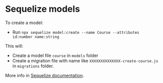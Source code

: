 # Sequelize models

To create a model:
* Run `npx sequelize model:create --name Course --attributes id:number name:string`

This will:
* Create a model file `course` in `models` folder
* Create a migration file with name like `XXXXXXXXXXXXXX-create-course.js` in `migrations` folder.

More info in [Sequelize documentation](https://sequelize.org/master/manual/migrations.html#creating-the-first-model--and-migration-).